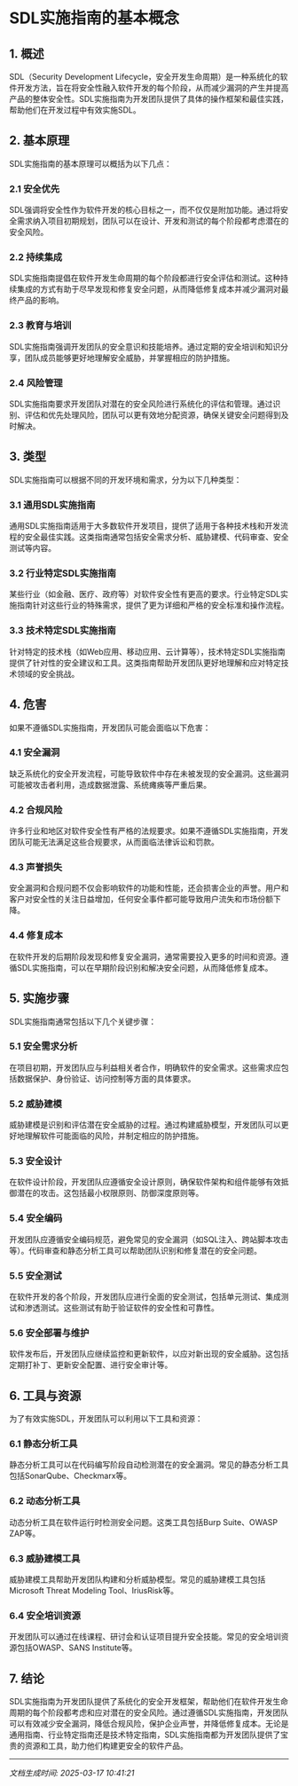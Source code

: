 # SDL实施指南的基本概念

## 1. 概述

SDL（Security Development Lifecycle，安全开发生命周期）是一种系统化的软件开发方法，旨在将安全性融入软件开发的每个阶段，从而减少漏洞的产生并提高产品的整体安全性。SDL实施指南为开发团队提供了具体的操作框架和最佳实践，帮助他们在开发过程中有效实施SDL。

## 2. 基本原理

SDL实施指南的基本原理可以概括为以下几点：

### 2.1 安全优先

SDL强调将安全性作为软件开发的核心目标之一，而不仅仅是附加功能。通过将安全需求纳入项目初期规划，团队可以在设计、开发和测试的每个阶段都考虑潜在的安全风险。

### 2.2 持续集成

SDL实施指南提倡在软件开发生命周期的每个阶段都进行安全评估和测试。这种持续集成的方式有助于尽早发现和修复安全问题，从而降低修复成本并减少漏洞对最终产品的影响。

### 2.3 教育与培训

SDL实施指南强调开发团队的安全意识和技能培养。通过定期的安全培训和知识分享，团队成员能够更好地理解安全威胁，并掌握相应的防护措施。

### 2.4 风险管理

SDL实施指南要求开发团队对潜在的安全风险进行系统化的评估和管理。通过识别、评估和优先处理风险，团队可以更有效地分配资源，确保关键安全问题得到及时解决。

## 3. 类型

SDL实施指南可以根据不同的开发环境和需求，分为以下几种类型：

### 3.1 通用SDL实施指南

通用SDL实施指南适用于大多数软件开发项目，提供了适用于各种技术栈和开发流程的安全最佳实践。这类指南通常包括安全需求分析、威胁建模、代码审查、安全测试等内容。

### 3.2 行业特定SDL实施指南

某些行业（如金融、医疗、政府等）对软件安全性有更高的要求。行业特定SDL实施指南针对这些行业的特殊需求，提供了更为详细和严格的安全标准和操作流程。

### 3.3 技术特定SDL实施指南

针对特定的技术栈（如Web应用、移动应用、云计算等），技术特定SDL实施指南提供了针对性的安全建议和工具。这类指南帮助开发团队更好地理解和应对特定技术领域的安全挑战。

## 4. 危害

如果不遵循SDL实施指南，开发团队可能会面临以下危害：

### 4.1 安全漏洞

缺乏系统化的安全开发流程，可能导致软件中存在未被发现的安全漏洞。这些漏洞可能被攻击者利用，造成数据泄露、系统瘫痪等严重后果。

### 4.2 合规风险

许多行业和地区对软件安全性有严格的法规要求。如果不遵循SDL实施指南，开发团队可能无法满足这些合规要求，从而面临法律诉讼和罚款。

### 4.3 声誉损失

安全漏洞和合规问题不仅会影响软件的功能和性能，还会损害企业的声誉。用户和客户对安全性的关注日益增加，任何安全事件都可能导致用户流失和市场份额下降。

### 4.4 修复成本

在软件开发的后期阶段发现和修复安全漏洞，通常需要投入更多的时间和资源。遵循SDL实施指南，可以在早期阶段识别和解决安全问题，从而降低修复成本。

## 5. 实施步骤

SDL实施指南通常包括以下几个关键步骤：

### 5.1 安全需求分析

在项目初期，开发团队应与利益相关者合作，明确软件的安全需求。这些需求应包括数据保护、身份验证、访问控制等方面的具体要求。

### 5.2 威胁建模

威胁建模是识别和评估潜在安全威胁的过程。通过构建威胁模型，开发团队可以更好地理解软件可能面临的风险，并制定相应的防护措施。

### 5.3 安全设计

在软件设计阶段，开发团队应遵循安全设计原则，确保软件架构和组件能够有效抵御潜在的攻击。这包括最小权限原则、防御深度原则等。

### 5.4 安全编码

开发团队应遵循安全编码规范，避免常见的安全漏洞（如SQL注入、跨站脚本攻击等）。代码审查和静态分析工具可以帮助团队识别和修复潜在的安全问题。

### 5.5 安全测试

在软件开发的各个阶段，开发团队应进行全面的安全测试，包括单元测试、集成测试和渗透测试。这些测试有助于验证软件的安全性和可靠性。

### 5.6 安全部署与维护

软件发布后，开发团队应继续监控和更新软件，以应对新出现的安全威胁。这包括定期打补丁、更新安全配置、进行安全审计等。

## 6. 工具与资源

为了有效实施SDL，开发团队可以利用以下工具和资源：

### 6.1 静态分析工具

静态分析工具可以在代码编写阶段自动检测潜在的安全漏洞。常见的静态分析工具包括SonarQube、Checkmarx等。

### 6.2 动态分析工具

动态分析工具在软件运行时检测安全问题。这类工具包括Burp Suite、OWASP ZAP等。

### 6.3 威胁建模工具

威胁建模工具帮助开发团队构建和分析威胁模型。常见的威胁建模工具包括Microsoft Threat Modeling Tool、IriusRisk等。

### 6.4 安全培训资源

开发团队可以通过在线课程、研讨会和认证项目提升安全技能。常见的安全培训资源包括OWASP、SANS Institute等。

## 7. 结论

SDL实施指南为开发团队提供了系统化的安全开发框架，帮助他们在软件开发生命周期的每个阶段都考虑和应对潜在的安全风险。通过遵循SDL实施指南，开发团队可以有效减少安全漏洞，降低合规风险，保护企业声誉，并降低修复成本。无论是通用指南、行业特定指南还是技术特定指南，SDL实施指南都为开发团队提供了宝贵的资源和工具，助力他们构建更安全的软件产品。

---

*文档生成时间: 2025-03-17 10:41:21*
